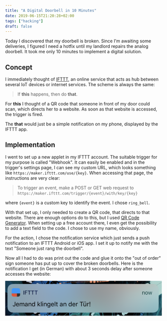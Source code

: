 ```yaml
---
title: "A Digital Doorbell in 10 Minutes"
date: 2019-06-15T21:20:28+02:00
tags: ["hacking"]
draft: false
---
```


Today I discovered that my doorbell is broken. Since I'm awaiting some deliveries,
I figured I need a hotfix until my landlord repairs the analog doorbell. It took me
only 10 minutes to implement a digital solution.

## Concept

I immediately thought of [IFTTT](https://ifttt.com/), an online service that
acts as hub between several IoT devices or internet services. The scheme is
always the same:

> If **this** happens, then do **that**.

For **this** I thought of a QR code that someone in front of my door could
scan, which directs her to a website. As soon as that website is accessed, the
trigger is fired.

The **that** would just be a simple notification on my phone, displayed by the
IFTTT app.

## Implementation

I went to set up a new applet in my IFTTT account. The suitable trigger for my
purpose is called "Webhook". It can easily be enabled and in the trigger's
settings page, I can see my custom URL, which looks something like
`https://maker.ifttt.com/use/{key}`. When accessing that page,
the instructions are very clear:

> To trigger an event, make a POST or GET web request to
`https://maker.ifttt.com/trigger/{event}/with/key/{key}`

where `{event}` is a custom key to identify the event. I chose `ring_bell`.

With that set up, I only needed to create a QR code, that directs to that
website. There are enough options do to this, but I used [QR Code Generator](https://www.qrcode-generator.de/).
When setting up a free account there, I even get the possibility to add a text
field to the code. I chose to use my name, obviously.

For the action, I chose the notification service which just sends a push
notification to an IFTTT Android or iOS app. I set it up to notify me with the
text "Someone just rang the doorbell".

Now all I had to do was print out the code and glue it onto the "out of order"
sign someone has put up to cover the broken doorbells. Here is the notification
I get (in German) with about 3 seconds delay after someone accesses the
website:

![Notification](/images/ifttt_notification.png)
